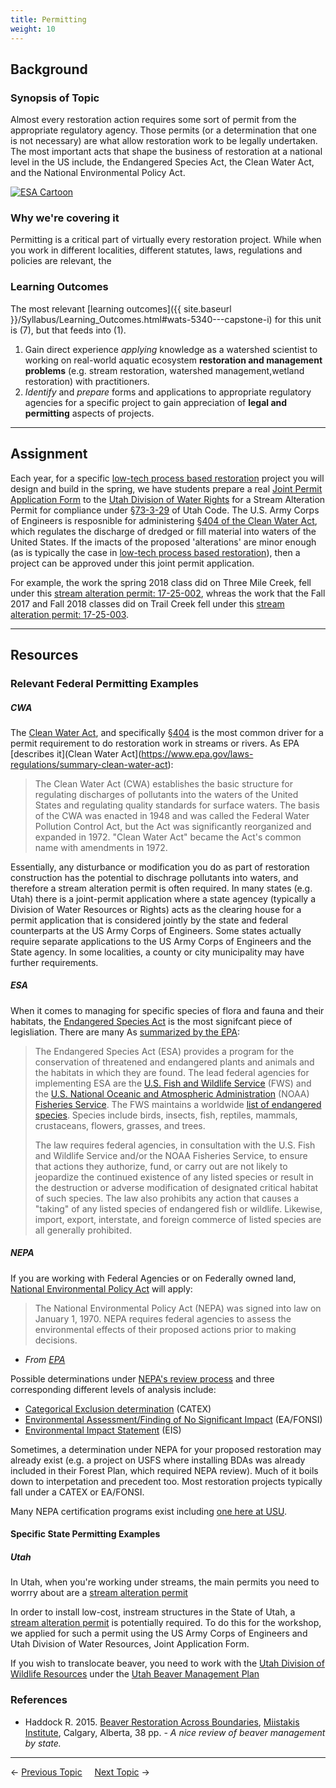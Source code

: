 ```yaml
---
title: Permitting
weight: 10
---
```


## Background

### Synopsis of Topic
Almost every restoration action requires some sort of permit from the appropriate regulatory agency.  Those permits (or a determination that one is not necessary) are what allow restoration work to be legally undertaken. The most important acts that shape the business of restoration at a national level in the US include, the Endangered Species Act, the Clean Water Act, and the National Environmental Policy Act.

[![ESA Cartoon](https://66.media.tumblr.com/2dd9809684a2a909192b4df10bae8c8e/tumblr_inline_muvpg6AqA41snbhfr.gif)](http://averdurousplanet-blog.tumblr.com/post/62427259345/the-evolution-of-the-esa-blog-post-6)

### Why we're covering it
Permitting is a critical part of virtually every restoration project. While when you work in different localities, different statutes, laws, regulations and policies are relevant, the

### Learning Outcomes
The most relevant [learning outcomes]({{ site.baseurl }}/Syllabus/Learning_Outcomes.html#wats-5340---capstone-i) for this unit is (7), but that feeds into (1).

1. Gain direct experience *applying* knowledge as a watershed scientist to working on real-world aquatic ecosystem **restoration and management problems** (e.g. stream restoration, watershed management,wetland restoration) with practitioners. 
7. *Identify* and *prepare* forms and applications to appropriate regulatory agencies for a specific project to gain appreciation of **legal and permitting** aspects of projects.

-----
## Assignment

Each year, for a specific [low-tech process based restoration](https://www.sagegrouseinitiative.com/what-is-low-tech-stream-restoration/) project you will design and build in the spring, we have students prepare a real [Joint Permit Application Form](https://www.waterrights.utah.gov/strmalt/forms.asp) to the [Utah Division of Water Rights](https://www.waterrights.utah.gov/strmalt/default.asp) for a Stream Alteration Permit for compliance under [§73-3-29](https://le.utah.gov/xcode/Title73/Chapter3/73-3-S29.html) of Utah Code. The U.S. Army Corps of Engineers is resposnible for administering [§404 of the Clean Water Act](https://www.epa.gov/cwa-404/clean-water-act-section-404), which regulates the discharge of dredged or fill material into waters of the United States. If the imacts of the proposed 'alterations' are minor enough (as is typically the case in [low-tech process based restoration](https://www.sagegrouseinitiative.com/what-is-low-tech-stream-restoration/)), then a project can be approved under this joint permit application. 

For example, the work the spring 2018 class did on Three Mile Creek, fell under this [stream alteration permit: 17-25-002](https://waterrights.utah.gov/cgi-bin/strmview.exe?Modinfo=Viewapp&Permit_Number=17250002), whreas the work that the Fall 2017 and Fall 2018 classes did on Trail Creek fell under this [stream alteration permit: 17-25-003](https://waterrights.utah.gov/cgi-bin/strmview.exe?Modinfo=Viewapp&Permit_Number=17250003). 


------
## Resources

### Relevant Federal Permitting Examples


##### CWA

The [Clean Water Act](https://www.epa.gov/laws-regulations/summary-clean-water-act), and specifically  [§404](https://www.epa.gov/cwa-404/clean-water-act-section-404) is the most common driver for a permit requirement to do restoration work in streams or rivers.  As EPA [describes it](Clean Water Act](https://www.epa.gov/laws-regulations/summary-clean-water-act):

> The Clean Water Act (CWA) establishes the basic structure for regulating discharges of pollutants into the waters of the United States and regulating quality standards for surface waters. The basis of the CWA was enacted in 1948 and was called the Federal Water Pollution Control Act, but the Act was significantly reorganized and expanded in 1972. "Clean Water Act" became the Act's common name with amendments in 1972.

Essentially, any disturbance or modification you do as part of restoration construction has the potential to dischrage pollutants into waters, and therefore a stream alteration permit is often required. In many states (e.g. Utah) there is a joint-permit application where a state agencey (typically a Division of Water Resources or Rights) acts as the clearing house for a permit application that is considered jointly by the state and federal counterparts at the US Army Corps of Engineers. Some states actually require separate applications to the US Army Corps of Engineers and the State agency. In some localities, a county or city municipality may have further requirements.  

##### ESA

When it comes to managing for specific species of flora and fauna and their habitats, the [Endangered Species Act](http://uscode.house.gov/browse/prelim@title16/chapter35&edition=prelim) is the most signifcant piece of legisliation. There are many 
As [summarized by the EPA](https://www.epa.gov/laws-regulations/summary-endangered-species-act):

>The Endangered Species Act (ESA) provides a program for the conservation of threatened and endangered plants and animals and the habitats in which they are found. The lead federal agencies for implementing ESA are the [U.S. Fish and Wildlife Service](http://www.fws.gov/) (FWS) and the [U.S. National Oceanic and Atmospheric Administration](http://www.nmfs.noaa.gov/) (NOAA) [Fisheries Service](http://www.nmfs.noaa.gov/). The FWS maintains a worldwide [list of endangered species](http://www.fws.gov/endangered/species/index.html). Species include birds, insects, fish, reptiles, mammals, crustaceans, flowers, grasses, and trees.
>
>The law requires federal agencies, in consultation with the U.S. Fish and Wildlife Service and/or the NOAA Fisheries Service, to ensure that actions they authorize, fund, or carry out are not likely to jeopardize the continued existence of any listed species or result in the destruction or adverse modification of designated critical habitat of such species. The law also prohibits any action that causes a "taking" of any listed species of endangered fish or wildlife. Likewise, import, export, interstate, and foreign commerce of listed species are all generally prohibited.

##### NEPA

If you are working with Federal Agencies or on Federally owned land,  [National Environmental Policy Act](https://www.epa.gov/nepa) will apply:

> The National Environmental Policy Act (NEPA) was signed into law on January 1, 1970. NEPA requires federal agencies to assess the environmental effects of their proposed actions prior to making decisions. 

- _From [EPA](https://www.epa.gov/nepa/what-national-environmental-policy-act)_ 

Possible determinations under [NEPA's review process](https://www.epa.gov/nepa/national-environmental-policy-act-review-process) and three corresponding different levels of analysis include:
- [Categorical Exclusion determination](https://www.epa.gov/nepa/national-environmental-policy-act-review-process#CATEX) (CATEX)
- [Environmental Assessment/Finding of No Significant Impact](https://www.epa.gov/nepa/national-environmental-policy-act-review-process#ea) (EA/FONSI)
- [Environmental Impact Statement](https://www.epa.gov/nepa/national-environmental-policy-act-review-process#EIS) (EIS)

Sometimes, a determination under NEPA for your proposed restoration may already exist (e.g. a project on USFS where installing BDAs was already included in their Forest Plan, which required NEPA review). Much of it boils down to interpetation and precedent too. Most restoration projects typically fall under a CATEX or EA/FONSI. 

Many NEPA certification programs exist including [one here at USU](https://qcnr.usu.edu/nepa/). 



#### Specific State Permitting Examples
##### Utah
In Utah, when you're working under streams, the main permits you need to worrry about are a [stream alteration permit]()

In order to install low-cost, instream structures in the State of Utah, a [stream alteration permit](https://waterrights.utah.gov/strmalt/default.asp) is potentially required. To do this for the workshop, we applied for such a permit using the US Army Corps of Engineers and Utah Division of Water Resources, Joint Application Form. 

If you wish to translocate beaver, you need to work with the [Utah Division of Wildlife Resources](https://wildlife.utah.gov) under the [Utah Beaver Management Plan](https://wildlife.utah.gov/furbearer/pdf/beaver_plan_2010-2020.pdf)





### References

- Haddock R. 2015. [Beaver Restoration Across Boundaries](https://www.rockies.ca/files/reports/Beaver%20Restoration%20Across%20Boundaries_Mar_26_2015.pdf), [Miistakis Institute](https://www.rockies.ca/reports.php), Calgary, Alberta, 38 pp. _- A nice review of beaver management by state._


----
← [Previous Topic](6_Visioning)      &nbsp;&nbsp;&nbsp;          [Next Topic](8_Conceptual_Design) →